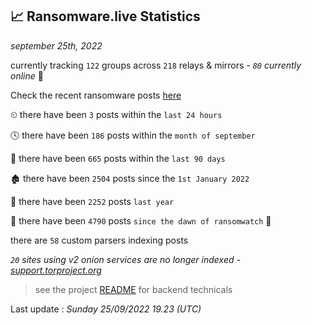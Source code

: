 
## 📈 Ransomware.live Statistics
_september 25th, 2022_

currently tracking `122` groups across `218` relays & mirrors - _`80` currently online_ 📡

Check the recent ransomware posts [here](https://www.ransomware.live/#/recentposts)


⏲ there have been `3` posts within the `last 24 hours`

🕓 there have been `186` posts within the `month of september`

📅 there have been `665` posts within the `last 90 days`

🏚 there have been `2504` posts since the `1st January 2022`

🚀 there have been `2252` posts `last year`

🦕 there have been `4790` posts `since the dawn of ransomwatch` 🐣

there are `58` custom parsers indexing posts

_`20` sites using v2 onion services are no longer indexed - [support.torproject.org](https://support.torproject.org/onionservices/v2-deprecation/)_

> see the project [README](https://github.com/jmousqueton/ransomwatch#readme) for backend technicals



Last update : _Sunday 25/09/2022 19.23 (UTC)_

